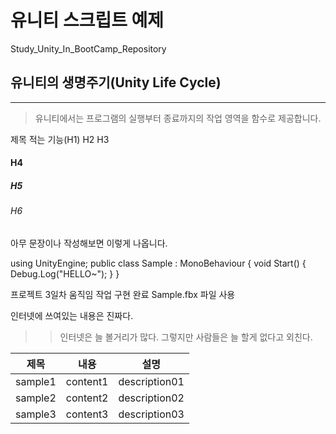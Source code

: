 # 유니티 스크립트 예제
Study_Unity_In_BootCamp_Repository

## 유니티의 생명주기(Unity Life Cycle)
***
> 유니티에서는 프로그램의 실행부터 종료까지의 작업 영역을 함수로 제공합니다.

제목 적는 기능(H1)
H2
H3
#### H4
##### H5
###### H6

아무 문장이나 작성해보면 이렇게 나옵니다.

using UnityEngine;
public class Sample : MonoBehaviour
{
  void Start()
  {
    Debug.Log("HELLO~");
  }
}


프로젝트 3일차 움직임 작업 구현 완료
Sample.fbx 파일 사용

인터넷에 쓰여있는 내용은 진짜다.
>> 인터넷은 늘 볼거리가 많다.
그렇지만 사람들은 늘 할게 없다고 외친다.


|제목|내용|설명|
|------|---|---|
|sample1|content1|description01|
|sample2|content2|description02|
|sample3|content3|description03|

